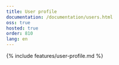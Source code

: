 ```yaml
---
title: User profile
documentation: /documentation/users.html
oss: true
hosted: true
order: 810
lang: en
---
```


{% include features/user-profile.md %}
